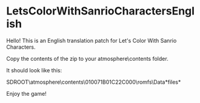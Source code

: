 # LetsColorWithSanrioCharactersEnglish

Hello! This is an English translation patch for Let's Color With Sanrio Characters.

Copy the contents of the zip to your atmosphere\contents folder.

It should look like this:

SDROOT\atmosphere\contents\010071B01C22C000\romfs\Data\*files*

Enjoy the game!
